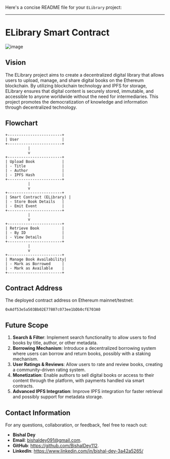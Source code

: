 Here's a concise README file for your `ELibrary` project:

---

# ELibrary Smart Contract
![image](https://github.com/user-attachments/assets/87269698-3e1b-4ad9-9a6c-f549360e749c)


## Vision

The ELibrary project aims to create a decentralized digital library that allows users to upload, manage, and share digital books on the Ethereum blockchain. By utilizing blockchain technology and IPFS for storage, ELibrary ensures that digital content is securely stored, immutable, and accessible to anyone worldwide without the need for intermediaries. This project promotes the democratization of knowledge and information through decentralized technology.

## Flowchart

```plaintext
+------------------------+
| User                   |
+------------------------+
          |
          v
+------------------------+
| Upload Book            |
| - Title                |
| - Author               |
| - IPFS Hash            |
+------------------------+
          |
          v
+------------------------+
| Smart Contract (ELibrary) |
| - Store Book Details   |
| - Emit Event           |
+------------------------+
          |
          v
+------------------------+
| Retrieve Book          |
| - By ID                |
| - View Details         |
+------------------------+
          |
          v
+------------------------+
| Manage Book Availability|
| - Mark as Borrowed     |
| - Mark as Available    |
+------------------------+
```

## Contract Address

The deployed contract address on Ethereum mainnet/testnet:

```plaintext
0xAdf53e5a503Bb02E77807c073ee1bDb0cfE703A0
```

## Future Scope

1. **Search & Filter**: Implement search functionality to allow users to find books by title, author, or other metadata.
2. **Borrowing Mechanism**: Introduce a decentralized borrowing system where users can borrow and return books, possibly with a staking mechanism.
3. **User Ratings & Reviews**: Allow users to rate and review books, creating a community-driven rating system.
4. **Monetization**: Enable authors to sell digital books or access to their content through the platform, with payments handled via smart contracts.
5. **Advanced IPFS Integration**: Improve IPFS integration for faster retrieval and possibly support for metadata storage.

## Contact Information

For any questions, collaboration, or feedback, feel free to reach out:

- **Bishal Dey**  
- **Email**: bishaldey091@gmail.com.
- **GitHub**: https://github.com/BishalDey112.
- **LinkedIn**: https://www.linkedin.com/in/bishal-dey-3a42a5265/  



